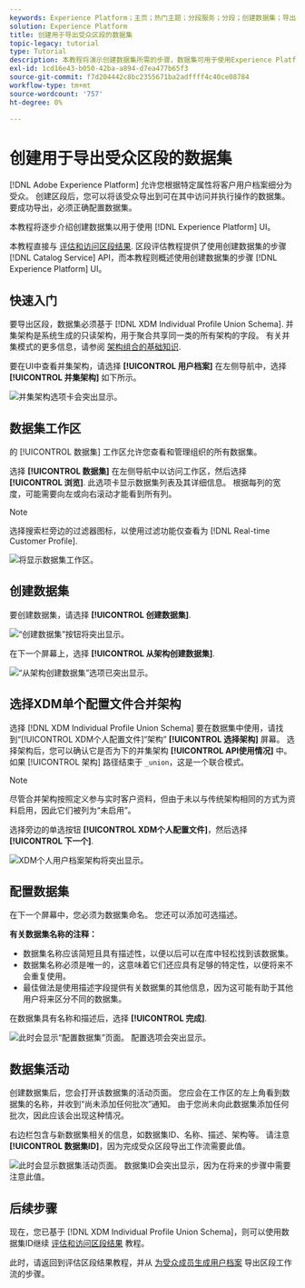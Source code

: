 ```yaml
---
keywords: Experience Platform；主页；热门主题；分段服务；分段；创建数据集；导出受众区段；导出区段；
solution: Experience Platform
title: 创建用于导出受众区段的数据集
topic-legacy: tutorial
type: Tutorial
description: 本教程将演示创建数据集所需的步骤，数据集可用于使用Experience PlatformUI导出受众区段。
exl-id: 1cd16e43-b050-42ba-a894-d7ea477b65f3
source-git-commit: f7d204442c8bc2355671ba2adffff4c40ce08784
workflow-type: tm+mt
source-wordcount: '757'
ht-degree: 0%

---
```


# 创建用于导出受众区段的数据集

[!DNL Adobe Experience Platform] 允许您根据特定属性将客户用户档案细分为受众。 创建区段后，您可以将该受众导出到可在其中访问并执行操作的数据集。 要成功导出，必须正确配置数据集。

本教程将逐步介绍创建数据集以用于使用 [!DNL Experience Platform] UI。

本教程直接与 [评估和访问区段结果](./evaluate-a-segment.md). 区段评估教程提供了使用创建数据集的步骤 [!DNL Catalog Service] API，而本教程则概述使用创建数据集的步骤 [!DNL Experience Platform] UI。

## 快速入门

要导出区段，数据集必须基于 [!DNL XDM Individual Profile Union Schema]. 并集架构是系统生成的只读架构，用于聚合共享同一类的所有架构的字段。 有关并集模式的更多信息，请参阅 [架构组合的基础知识](../../xdm/schema/composition.md#union).

要在UI中查看并集架构，请选择 **[!UICONTROL 用户档案]** 在左侧导航中，选择 **[!UICONTROL 并集架构]** 如下所示。

![并集架构选项卡会突出显示。](../images/tutorials/segment-export-dataset/union.png)

## 数据集工作区

的 [!UICONTROL 数据集] 工作区允许您查看和管理组织的所有数据集。

选择 **[!UICONTROL 数据集]** 在左侧导航中以访问工作区，然后选择 **[!UICONTROL 浏览]**. 此选项卡显示数据集列表及其详细信息。 根据每列的宽度，可能需要向左或向右滚动才能看到所有列。

>[!NOTE]
>
>选择搜索栏旁边的过滤器图标，以使用过滤功能仅查看为 [!DNL Real-time Customer Profile].

![将显示数据集工作区。](../images/tutorials/segment-export-dataset/browse.png)

## 创建数据集

要创建数据集，请选择 **[!UICONTROL 创建数据集]**.

![“创建数据集”按钮将突出显示。](../images/tutorials/segment-export-dataset/create-dataset.png)

在下一个屏幕上，选择 **[!UICONTROL 从架构创建数据集]**.

![“从架构创建数据集”选项已突出显示。](../images/tutorials/segment-export-dataset/create-from-schema.png)

## 选择XDM单个配置文件合并架构

选择 [!DNL XDM Individual Profile Union Schema] 要在数据集中使用，请找到“[!UICONTROL XDM个人配置文件]“架构” **[!UICONTROL 选择架构]** 屏幕。 选择架构后，您可以确认它是否为下的并集架构 **[!UICONTROL API使用情况]** 中。 如果 [!UICONTROL 架构] 路径结束于 `_union`，这是一个联合模式。

>[!NOTE]
>
>尽管合并架构按照定义参与实时客户资料，但由于未以与传统架构相同的方式为资料启用，因此它们被列为“未启用”。

选择旁边的单选按钮 **[!UICONTROL XDM个人配置文件]**，然后选择 **[!UICONTROL 下一个]**.

![XDM个人用户档案架构将突出显示。](../images/tutorials/segment-export-dataset/select-schema.png)

## 配置数据集

在下一个屏幕中，您必须为数据集命名。 您还可以添加可选描述。

**有关数据集名称的注释：**

* 数据集名称应该简短且具有描述性，以便以后可以在库中轻松找到该数据集。
* 数据集名称必须是唯一的，这意味着它们还应具有足够的特定性，以便将来不会重复使用。
* 最佳做法是使用描述字段提供有关数据集的其他信息，因为这可能有助于其他用户将来区分不同的数据集。

在数据集具有名称和描述后，选择 **[!UICONTROL 完成]**.

![此时会显示“配置数据集”页面。 配置选项会突出显示。](../images/tutorials/segment-export-dataset/configure-dataset.png)

## 数据集活动

创建数据集后，您会打开该数据集的活动页面。 您应会在工作区的左上角看到数据集的名称，并收到“尚未添加任何批次”通知。 由于您尚未向此数据集添加任何批次，因此应该会出现这种情况。

右边栏包含与新数据集相关的信息，如数据集ID、名称、描述、架构等。 请注意 **[!UICONTROL 数据集ID]**，因为完成受众区段导出工作流需要此值。

![此时会显示数据集活动页面。 数据集ID会突出显示，因为在将来的步骤中需要注意此值。](../images/tutorials/segment-export-dataset/activity.png)

## 后续步骤

现在，您已基于 [!DNL XDM Individual Profile Union Schema]，则可以使用数据集ID继续 [评估和访问区段结果](./evaluate-a-segment.md) 教程。

此时，请返回到评估区段结果教程，并从 [为受众成员生成用户档案](./evaluate-a-segment.md#generate-profiles) 导出区段工作流的步骤。
